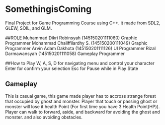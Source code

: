 # SomethingisComing
Final Project for Game Programming Course using C++. it made from SDL2, GLEW, SOIL, and GLM.

##ROLE
Muhammad Dikri Robinsyah (145150201111060) Graphic Programmer
Mohammad Chaliffilardhy S. (145150200111049) Graphic Programmer
Arvin Adam Dakhota (145150201111126) UI Programmer
Rizal Darmawansyah (145150201111058) Gameplay Programmer

##How to Play
W, A, S, D for navigating menu and control your character
Enter for confirm your selection
Esc for Pause while in Play State

## Gameplay
This is casual game, this game made player has to accross strange forest that occupied by ghost and monster. 
Player that touch or passing ghost or monster will lose it health Point (For first time you have 3 Health Point(HP)). 
Player can walk to forward, aside, and backward for avoiding the ghost and monster. and also avoiding obstacles.
